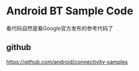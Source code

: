 # Android BT Sample Code

看代码自然是看Google官方发布的参考代码了

## github

https://github.com/android/connectivity-samples

